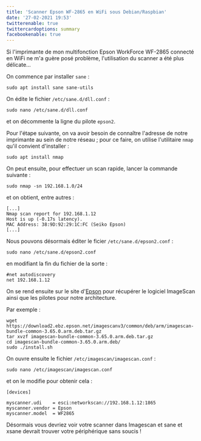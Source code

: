 ```yaml
---
title: 'Scanner Epson WF-2865 en WiFi sous Debian/Raspbian'
date: '27-02-2021 19:53'
twitterenable: true
twittercardoptions: summary
facebookenable: true
---
```


Si l'imprimante de mon multifonction Epson WorkForce WF-2865 connecté en WiFi ne m'a guère posé problème, l'utilisation du scanner a été plus délicate...     

On commence par installer `sane`&nbsp;:

```shell
sudo apt install sane sane-utils
```

On édite le fichier `/etc/sane.d/dll.conf`&nbsp;:

```shell
sudo nano /etc/sane.d/dll.conf
```

et on décommente la ligne du pilote `epson2`.


Pour l'étape suivante, on va avoir besoin de connaître l'adresse de notre imprimante au sein de notre réseau&nbsp;; pour ce faire, on utilise l'utilitaire `nmap` qu'il convient d'installer&nbsp;:

```shell
sudo apt install nmap
```

On peut ensuite, pour effectuer un scan rapide, lancer la commande suivante&nbsp;:

```shell
sudo nmap -sn 192.168.1.0/24
```

et on obtient, entre autres&nbsp;:

```shell
[...]
Nmap scan report for 192.168.1.12
Host is up (-0.17s latency).
MAC Address: 38:9D:92:29:1C:FC (Seiko Epson)
[...]
```

Nous pouvons désormais éditer le ficier `/etc/sane.d/epson2.conf`&nbsp;:

```shell
sudo nano /etc/sane.d/epson2.conf
```

en modifiant la fin du fichier de la sorte&nbsp;:

```
#net autodiscovery
net 192.168.1.12
```


On se rend ensuite sur le site d'[Epson](https://support.epson.net/linux/en/imagescanv3.php) pour récupérer le logiciel ImageScan ainsi que les pilotes pour notre architecture.

Par exemple&nbsp;:

```shell
wget https://download2.ebz.epson.net/imagescanv3/common/deb/arm/imagescan-bundle-common-3.65.0.arm.deb.tar.gz
tar xvzf imagescan-bundle-common-3.65.0.arm.deb.tar.gz
cd imagescan-bundle-common-3.65.0.arm.deb/
sudo ./install.sh
```

On ouvre ensuite le fichier `/etc/imagescan/imagescan.conf`&nbsp;:

```shell
sudo nano /etc/imagescan/imagescan.conf 
```

et on le modifie pour obtenir cela&nbsp;:

```
[devices]

myscanner.udi    = esci:networkscan://192.168.1.12:1865
myscanner.vendor = Epson
myscanner.model  = WF2865
```

Désormais vous devriez voir votre scanner dans Imagescan et sane et xsane devrait trouver votre périphérique sans soucis !